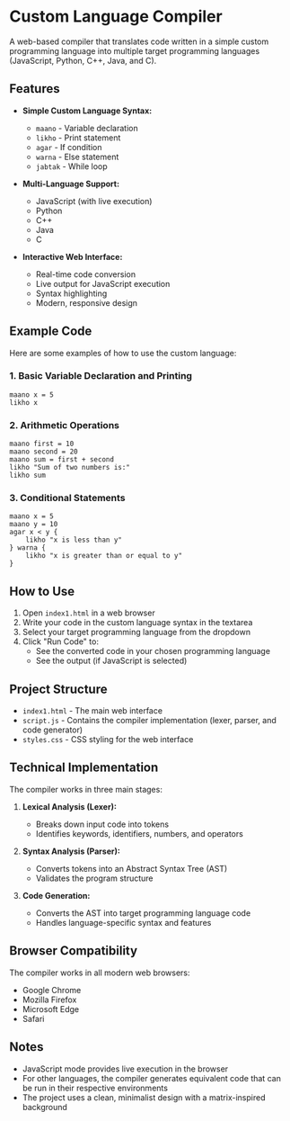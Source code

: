 # Custom Language Compiler

A web-based compiler that translates code written in a simple custom programming language into multiple target programming languages (JavaScript, Python, C++, Java, and C).

## Features

- **Simple Custom Language Syntax:**
  - `maano` - Variable declaration
  - `likho` - Print statement
  - `agar` - If condition
  - `warna` - Else statement
  - `jabtak` - While loop

- **Multi-Language Support:**
  - JavaScript (with live execution)
  - Python
  - C++
  - Java
  - C

- **Interactive Web Interface:**
  - Real-time code conversion
  - Live output for JavaScript execution
  - Syntax highlighting
  - Modern, responsive design

## Example Code

Here are some examples of how to use the custom language:

### 1. Basic Variable Declaration and Printing
```
maano x = 5
likho x
```

### 2. Arithmetic Operations
```
maano first = 10
maano second = 20
maano sum = first + second
likho "Sum of two numbers is:"
likho sum
```

### 3. Conditional Statements
```
maano x = 5
maano y = 10
agar x < y {
    likho "x is less than y"
} warna {
    likho "x is greater than or equal to y"
}
```

## How to Use

1. Open `index1.html` in a web browser
2. Write your code in the custom language syntax in the textarea
3. Select your target programming language from the dropdown
4. Click "Run Code" to:
   - See the converted code in your chosen programming language
   - See the output (if JavaScript is selected)

## Project Structure

- `index1.html` - The main web interface
- `script.js` - Contains the compiler implementation (lexer, parser, and code generator)
- `styles.css` - CSS styling for the web interface

## Technical Implementation

The compiler works in three main stages:

1. **Lexical Analysis (Lexer):**
   - Breaks down input code into tokens
   - Identifies keywords, identifiers, numbers, and operators

2. **Syntax Analysis (Parser):**
   - Converts tokens into an Abstract Syntax Tree (AST)
   - Validates the program structure

3. **Code Generation:**
   - Converts the AST into target programming language code
   - Handles language-specific syntax and features

## Browser Compatibility

The compiler works in all modern web browsers:
- Google Chrome
- Mozilla Firefox
- Microsoft Edge
- Safari

## Notes

- JavaScript mode provides live execution in the browser
- For other languages, the compiler generates equivalent code that can be run in their respective environments
- The project uses a clean, minimalist design with a matrix-inspired background
